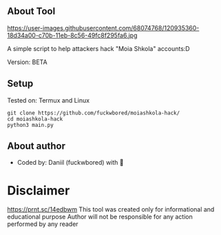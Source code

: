 ## About Tool
https://user-images.githubusercontent.com/68074768/120935360-18d34a00-c70b-11eb-8c56-49fc8f295fa6.jpg

A simple script to help attackers hack "Moia Shkola" accounts:D

Version: BETA

## Setup 
Tested on: Termux and Linux
```
git clone https://github.com/fuckwbored/moiashkola-hack/
cd moiashkola-hack
python3 main.py
```

## About author
* Coded by: Daniil (fuckwbored) with 🤍

# Disclaimer 
https://prnt.sc/14edbwm
This tool was created only for informational and educational purpose
Author will not be responsible for any action performed by any reader
